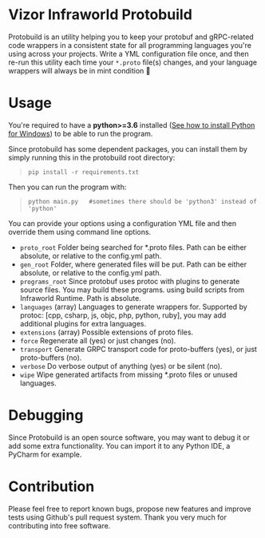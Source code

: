Vizor Infraworld Protobuild
===========================

Protobuild is an utility helping you to keep your protobuf and gRPC-related code wrappers in a consistent
state for all programming languages you're using across your projects. Write a YML configuration file
once, and then re-run this utility each time your `*.proto` file(s) changes, and your language wrappers will
always be in mint condition :tropical_drink:

Usage
=====

You're required to have a **python>=3.6** installed ([See how to install Python for Windows](https://www.howtogeek.com/197947/how-to-install-python-on-windows/)) to be able to run the program.

Since protobuild has some dependent packages, you can install them by simply running this in the protobuild root directory:
>`pip install -r requirements.txt`

Then you can run the program with:
>`python main.py   #sometimes there should be 'python3' instead of 'python'`

You can provide your options using a configuration YML file and then override them using command line options.


* `proto_root` Folder being searched for *.proto files. Path can be either absolute, or relative to the config.yml path.
* `gen_root` Folder, where generated files will be put. Path can be either absolute, or relative to the config.yml path.
* `programs_root` Since protobuf uses protoc with plugins to generate source files. You may build these programs.
using build scripts from Infraworld Runtime. Path is absolute.
* `languages` (array) Languages to generate wrappers for. Supported by protoc: [cpp, csharp, js, objc, php, python, ruby],
 you may add additional plugins for extra languages.
* `extensions` (array) Possible extensions of proto files.
* `force` Regenerate all (yes) or just changes (no).
* `transport` Generate GRPC transport code for proto-buffers (yes), or just proto-buffers (no).
* `verbose` Do verbose output of anything (yes) or be silent (no).
* `wipe` Wipe generated artifacts from missing *.proto files or unused languages.

Debugging
=========

Since Protobuild is an open source software, you may want to debug it or add some extra functionality.
You can import it to any Python IDE, a PyCharm for example.

Contribution
============

Please feel free to report known bugs, propose new features and improve tests using Github's pull request system.
Thank you very much for contributing into free software.